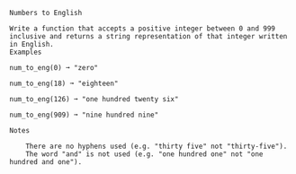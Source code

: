     Numbers to English

    Write a function that accepts a positive integer between 0 and 999 inclusive and returns a string representation of that integer written in English.
    Examples

    num_to_eng(0) ➞ "zero"

    num_to_eng(18) ➞ "eighteen"

    num_to_eng(126) ➞ "one hundred twenty six"

    num_to_eng(909) ➞ "nine hundred nine"

    Notes

        There are no hyphens used (e.g. "thirty five" not "thirty-five").
        The word "and" is not used (e.g. "one hundred one" not "one hundred and one").